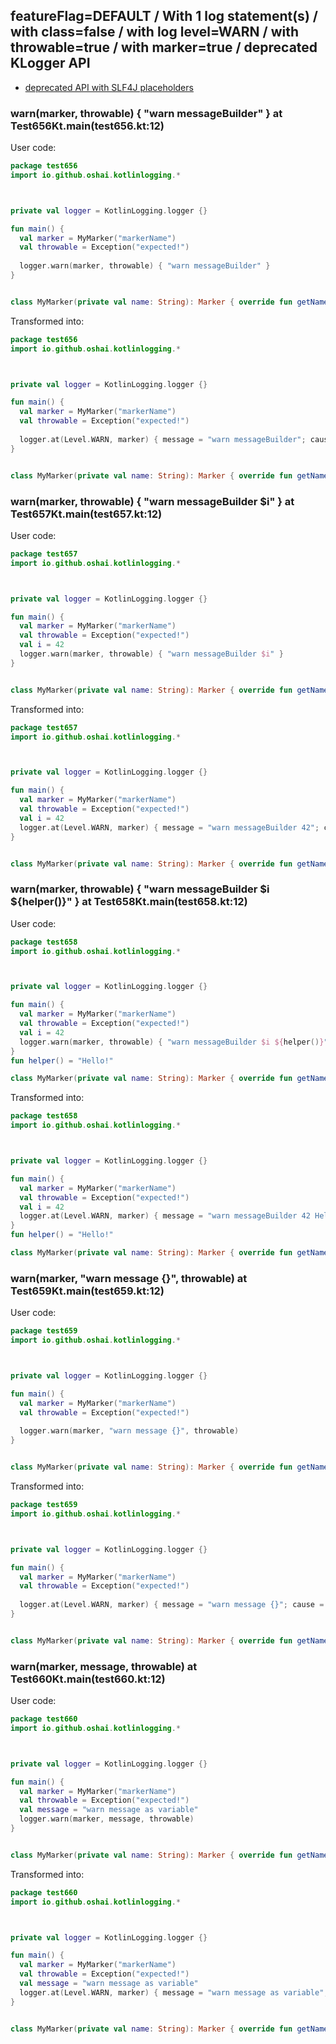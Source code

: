 ## featureFlag=DEFAULT / With 1 log statement(s) / with class=false / with log level=WARN / with throwable=true / with marker=true / deprecated KLogger API

* [deprecated API with SLF4J placeholders](deprecated-slf4j-placeholders.md)

###  warn(marker, throwable) { "warn messageBuilder" } at Test656Kt.main(test656.kt:12)

User code:
```kotlin
package test656
import io.github.oshai.kotlinlogging.*



private val logger = KotlinLogging.logger {}

fun main() {
  val marker = MyMarker("markerName")
  val throwable = Exception("expected!")
  
  logger.warn(marker, throwable) { "warn messageBuilder" }
}


class MyMarker(private val name: String): Marker { override fun getName() = name }

```
  
Transformed into:
```kotlin
package test656
import io.github.oshai.kotlinlogging.*



private val logger = KotlinLogging.logger {}

fun main() {
  val marker = MyMarker("markerName")
  val throwable = Exception("expected!")
  
  logger.at(Level.WARN, marker) { message = "warn messageBuilder"; cause = throwable; internalCompilerData = KLoggingEventBuilder.InternalCompilerData(messageTemplate = "\"warn messageBuilder\"", className = "test656.Test656Kt", methodName = "main", fileName = "test656.kt", lineNumber = 12)
}


class MyMarker(private val name: String): Marker { override fun getName() = name }

```

###  warn(marker, throwable) { "warn messageBuilder $i" } at Test657Kt.main(test657.kt:12)

User code:
```kotlin
package test657
import io.github.oshai.kotlinlogging.*



private val logger = KotlinLogging.logger {}

fun main() {
  val marker = MyMarker("markerName")
  val throwable = Exception("expected!")
  val i = 42
  logger.warn(marker, throwable) { "warn messageBuilder $i" }
}


class MyMarker(private val name: String): Marker { override fun getName() = name }

```
  
Transformed into:
```kotlin
package test657
import io.github.oshai.kotlinlogging.*



private val logger = KotlinLogging.logger {}

fun main() {
  val marker = MyMarker("markerName")
  val throwable = Exception("expected!")
  val i = 42
  logger.at(Level.WARN, marker) { message = "warn messageBuilder 42"; cause = throwable; internalCompilerData = KLoggingEventBuilder.InternalCompilerData(messageTemplate = "\"warn messageBuilder $i\"", className = "test657.Test657Kt", methodName = "main", fileName = "test657.kt", lineNumber = 12)
}


class MyMarker(private val name: String): Marker { override fun getName() = name }

```

###  warn(marker, throwable) { "warn messageBuilder $i ${helper()}" } at Test658Kt.main(test658.kt:12)

User code:
```kotlin
package test658
import io.github.oshai.kotlinlogging.*



private val logger = KotlinLogging.logger {}

fun main() {
  val marker = MyMarker("markerName")
  val throwable = Exception("expected!")
  val i = 42
  logger.warn(marker, throwable) { "warn messageBuilder $i ${helper()}" }
}
fun helper() = "Hello!"

class MyMarker(private val name: String): Marker { override fun getName() = name }

```
  
Transformed into:
```kotlin
package test658
import io.github.oshai.kotlinlogging.*



private val logger = KotlinLogging.logger {}

fun main() {
  val marker = MyMarker("markerName")
  val throwable = Exception("expected!")
  val i = 42
  logger.at(Level.WARN, marker) { message = "warn messageBuilder 42 Hello!"; cause = throwable; internalCompilerData = KLoggingEventBuilder.InternalCompilerData(messageTemplate = "\"warn messageBuilder $i ${helper()}\"", className = "test658.Test658Kt", methodName = "main", fileName = "test658.kt", lineNumber = 12)
}
fun helper() = "Hello!"

class MyMarker(private val name: String): Marker { override fun getName() = name }

```

###  warn(marker, "warn message {}", throwable) at Test659Kt.main(test659.kt:12)

User code:
```kotlin
package test659
import io.github.oshai.kotlinlogging.*



private val logger = KotlinLogging.logger {}

fun main() {
  val marker = MyMarker("markerName")
  val throwable = Exception("expected!")
  
  logger.warn(marker, "warn message {}", throwable)
}


class MyMarker(private val name: String): Marker { override fun getName() = name }

```
  
Transformed into:
```kotlin
package test659
import io.github.oshai.kotlinlogging.*



private val logger = KotlinLogging.logger {}

fun main() {
  val marker = MyMarker("markerName")
  val throwable = Exception("expected!")
  
  logger.at(Level.WARN, marker) { message = "warn message {}"; cause = throwable; internalCompilerData = KLoggingEventBuilder.InternalCompilerData(messageTemplate = "\"warn message {}\"", className = "test659.Test659Kt", methodName = "main", fileName = "test659.kt", lineNumber = 12)
}


class MyMarker(private val name: String): Marker { override fun getName() = name }

```

###  warn(marker, message, throwable) at Test660Kt.main(test660.kt:12)

User code:
```kotlin
package test660
import io.github.oshai.kotlinlogging.*



private val logger = KotlinLogging.logger {}

fun main() {
  val marker = MyMarker("markerName")
  val throwable = Exception("expected!")
  val message = "warn message as variable"
  logger.warn(marker, message, throwable)
}


class MyMarker(private val name: String): Marker { override fun getName() = name }

```
  
Transformed into:
```kotlin
package test660
import io.github.oshai.kotlinlogging.*



private val logger = KotlinLogging.logger {}

fun main() {
  val marker = MyMarker("markerName")
  val throwable = Exception("expected!")
  val message = "warn message as variable"
  logger.at(Level.WARN, marker) { message = "warn message as variable"; cause = throwable; internalCompilerData = KLoggingEventBuilder.InternalCompilerData(messageTemplate = "message", className = "test660.Test660Kt", methodName = "main", fileName = "test660.kt", lineNumber = 12)
}


class MyMarker(private val name: String): Marker { override fun getName() = name }

```
